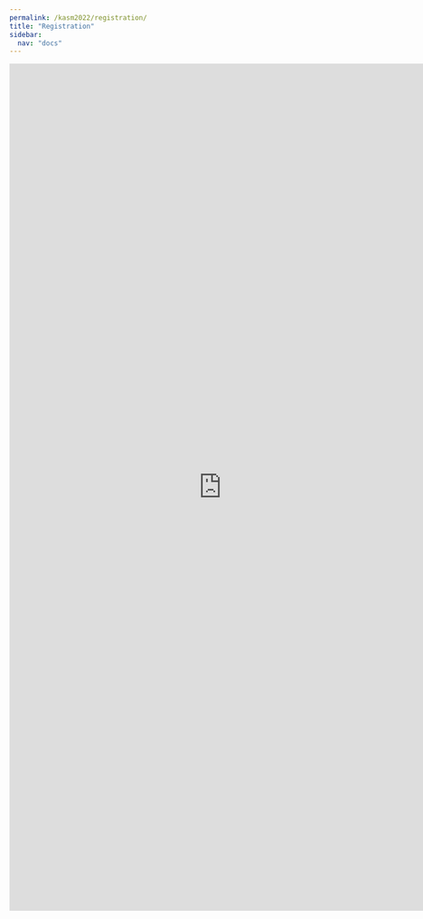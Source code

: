 ```yaml
---
permalink: /kasm2022/registration/
title: "Registration"
sidebar:
  nav: "docs"
---
```


<iframe src="https://docs.google.com/forms/d/e/1FAIpQLSdoGvuN1riNfnEBQhTlEJKtV5uzWmHdraxwkDRLM2HeAEdUww/viewform?embedded=true" width="750" height="1500" frameborder="0" marginheight="0" marginwidth="0">Loading…</iframe>
